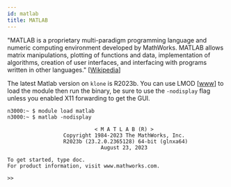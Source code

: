 ```yaml
---
id: matlab
title: MATLAB
---
```


"MATLAB is a proprietary multi-paradigm programming language and numeric computing environment developed by MathWorks. MATLAB allows matrix manipulations, plotting of functions and data, implementation of algorithms, creation of user interfaces, and interfacing with programs written in other languages." [[Wikipedia](https://en.wikipedia.org/wiki/MATLAB)]

The latest Matlab version on `klone` is R2023b. You can use LMOD [[www](modules.md)] to load the module then run the binary, be sure to use the `-nodisplay` flag unless you enabled X11 forwarding to get the GUI.

```shell-session terminal=true
n3000:~ $ module load matlab                    
n3000:~ $ matlab -nodisplay

                            < M A T L A B (R) >
                  Copyright 1984-2023 The MathWorks, Inc.
                  R2023b (23.2.0.2365128) 64-bit (glnxa64)
                              August 23, 2023
 
To get started, type doc.
For product information, visit www.mathworks.com.
 
>> 
```